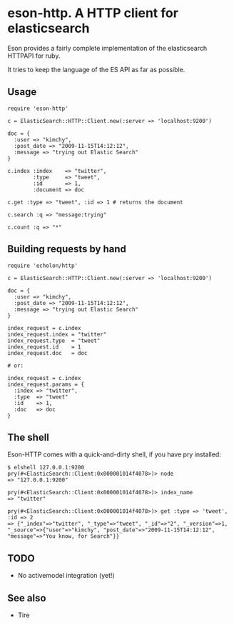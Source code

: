 # eson-http. A HTTP client for elasticsearch

Eson provides a fairly complete implementation of the elasticsearch HTTPAPI for ruby.

It tries to keep the language of the ES API as far as possible.

## Usage

    require 'eson-http'

    c = ElasticSearch::HTTP::Client.new(:server => 'localhost:9200')
    
    doc = {
      :user => "kimchy",
      :post_date => "2009-11-15T14:12:12",
      :message => "trying out Elastic Search"
    }

    c.index :index    => "twitter",
            :type     => "tweet",
            :id       => 1,
            :document => doc

    c.get :type => "tweet", :id => 1 # returns the document

    c.search :q => "message:trying"

    c.count :q => "*"

## Building requests by hand 
    
    require 'echolon/http'

    c = ElasticSearch::HTTP::Client.new(:server => 'localhost:9200')
    
    doc = {
      :user => "kimchy",
      :post_date => "2009-11-15T14:12:12",
      :message => "trying out Elastic Search"
    }

    index_request = c.index
    index_request.index = "twitter"
    index_request.type  = "tweet"
    index_request.id    = 1
    index_request.doc   = doc

    # or:

    index_request = c.index
    index_request.params = {
      :index => "twitter",
      :type  => "tweet"
      :id    => 1,
      :doc   => doc
    }

## The shell

Eson-HTTP comes with a quick-and-dirty shell, if you have pry installed:

    $ elshell 127.0.0.1:9200
    pry(#<ElasticSearch::Client:0x000001014f4078>)> node
    => "127.0.0.1:9200"

    pry(#<ElasticSearch::Client:0x000001014f4078>)> index_name
    => "twitter"

    pry(#<ElasticSearch::Client:0x000001014f4078>)> get :type => 'tweet', :id => 2
    => {"_index"=>"twitter", "_type"=>"tweet", "_id"=>"2", "_version"=>1, "_source"=>{"user"=>"kimchy", "post_date"=>"2009-11-15T14:12:12", "message"=>"You know, for Search"}}
    

## TODO

* No activemodel integration (yet!)

## See also

* Tire